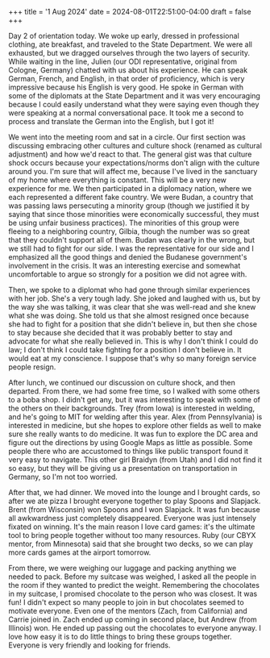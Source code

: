 +++
title = '1 Aug 2024'
date = 2024-08-01T22:51:00-04:00
draft = false
+++

Day 2 of orientation today. We woke up early, dressed in professional clothing, ate breakfast, and traveled to the State Department. We were all exhausted, but we dragged ourselves through the two layers of security. While waiting in the line, Julien (our ODI representative, original from Cologne, Germany) chatted with us about his experience. He can speak German, French, and English, in that order of proficiency, which is very impressive because his English is very good. He spoke in German with some of the diplomats at the State Department and it was very encouraging because I could easily understand what they were saying even though they were speaking at a normal conversational pace. It took me a second to process and translate the German into the English, but I got it!

We went into the meeting room and sat in a circle. Our first section was discussing embracing other cultures and culture shock (renamed as cultural adjustment) and how we'd react to that. The general gist was that culture shock occurs because your expectations/norms don't align with the culture around you. I'm sure that will affect me, because I've lived in the sanctuary of my home where everything is constant. This will be a very new experience for me. We then participated in a diplomacy nation, where we each represented a different fake country. We were Budan, a country that was passing laws persecuting a minority group (though we justified it by saying that since those minorities were economically successful, they must be using unfair business practices). The minorities of this group were fleeing to a neighboring country, Gilbia, though the number was so great that they couldn't support all of them. Budan was clearly in the wrong, but we still had to fight for our side. I was the representative for our side and I emphasized all the good things and denied the Budanese government's involvement in the crisis. It was an interesting exercise and somewhat uncomfortable to argue so strongly for a position we did not agree with.

Then, we spoke to a diplomat who had gone through similar experiences with her job. She's a very tough lady. She joked and laughed with us, but by the way she was talking, it was clear that she was well-read and she knew what she was doing. She told us that she almost resigned once because she had to fight for a position that she didn't believe in, but then she chose to stay because she decided that it was probably better to stay and advocate for what she really believed in. This is why I don't think I could do law; I don't think I could take fighting for a position I don't believe in. It would eat at my conscience. I suppose that's why so many foreign service people resign.

After lunch, we continued our discussion on culture shock, and then departed. From there, we had some free time, so I walked with some others to a boba shop. I didn't get any, but it was interesting to speak with some of the others on their backgrounds. Trey (from Iowa) is interested in welding, and he's going to MIT for welding after this year. Alex (from Pennsylvania) is interested in medicine, but she hopes to explore other fields as well to make sure she really wants to do medicine. It was fun to explore the DC area and figure out the directions by using Google Maps as little as possible. Some people there who are accustomed to things like public transport found it very easy to navigate. This other girl Braidyn (from Utah) and I did not find it so easy, but they will be giving us a presentation on transportation in Germany, so I'm not too worried.

After that, we had dinner. We moved into the lounge and I brought cards, so after we ate pizza I brought everyone together to play Spoons and Slapjack. Brent (from Wisconsin) won Spoons and I won Slapjack. It was fun because all awkwardness just completely disappeared. Everyone was just intensely fixated on winning. It's the main reason I love card games: it's the ultimate tool to bring people together without too many resources. Ruby (our CBYX mentor, from Minnesota) said that she brought two decks, so we can play more cards games at the airport tomorrow.

From there, we were weighing our luggage and packing anything we needed to pack. Before my suitcase was weighed, I asked all the people in the room if they wanted to predict the weight. Remembering the chocolates in my suitcase, I promised chocolate to the person who was closest. It was fun! I didn't expect so many people to join in but chocolates seemed to motivate everyone. Even one of the mentors (Zach, from California) and Carrie joined in. Zach ended up coming in second place, but Andrew (from Illinois) won. He ended up passing out the chocolates to everyone anyway. I love how easy it is to do little things to bring these groups together. Everyone is very friendly and looking for friends.
